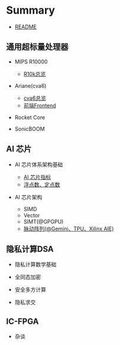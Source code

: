 # Summary

* [README](README.md)

## 通用超标量处理器
* MIPS R10000
	* [R10k总览](./blog/CPU/R10k/r10k.md)
* Ariane(cva6)
	* [cva6总览](./blog/CPU/cva6/cva6.md)
	* [前端Frontend](./blog/CPU/cva6/Frontend.md)

* Rocket Core

* SonicBOOM

## AI 芯片

* AI 芯片体系架构基础
	* [AI 芯片指标](./blog/AI/AI芯片指标.md)
	* [浮点数、定点数](./blog/AI/hardfix/README.md)

* AI 芯片架构
	* SIMD
	* Vector
	* SIMT(@GPGPU)
	* [脉动阵列(@Gemini、TPU、Xilinx AIE)](./blog/AI/hardalgo/systolic-array.md)

## 隐私计算DSA

* 隐私计算数学基础

* 全同态加密

* 安全多方计算

* 隐私求交

## IC-FPGA

* 杂谈











